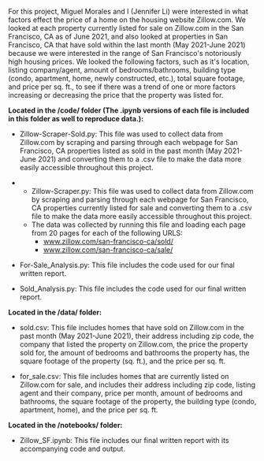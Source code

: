 For this project, Miguel Morales and I (Jennifer Li) were interested in what factors effect the price of a home on the housing website Zillow.com. We looked at each property currently listed for sale on Zillow.com in the San Francisco, CA as of June 2021, and also looked at properties in San Francisco, CA that have sold within the last month (May 2021-June 2021) because we were interested in the range of San Francisco's notoriously high housing prices. We looked the following factors, such as it's location, listing company/agent, amount of bedrooms/bathrooms, building type (condo, apartment, home, newly constructed, etc.), total square footage, and price per sq. ft., to see if there was a trend of one or more factors increasing or decreasing the price that the property was listed for.

**Located in the /code/ folder (The .ipynb versions of each file is included in this folder as well to reproduce data.):**

* Zillow-Scraper-Sold.py: This file was used to collect data from Zillow.com by scraping and parsing through each webpage for San Francisco, CA properties listed as sold in the past month (May 2021-June 2021) and converting them to a .csv file to make the data more easily accessible throughout this project.
* * Zillow-Scraper.py: This file was used to collect data from Zillow.com by scraping and parsing through each webpage for San Francisco, CA properties currently listed for sale and converting them to a .csv file to make the data more easily accessible throughout this project.
  * The data was collected by running this file and loading each page from 20 pages for each of the following URLS:
    * www.zillow.com/san-francisco-ca/sold/
    * www.zillow.com/san-francisco-ca/sale/

* For-Sale_Analysis.py: This file includes the code used for our final written report.
* Sold_Analysis.py: This file includes the code used for our final written report.

**Located in the /data/ folder:**

* sold.csv: This file includes homes that have sold on Zillow.com in the past month (May 2021-June 2021), their address including zip code, the company that listed the property on Zillow.com, the price the property sold for, the amount of bedrooms and bathrooms the property has, the square footage of the property (sq. ft.), and the price per sq. ft.

* for_sale.csv: This file includes homes that are currently listed on Zillow.com for sale, and includes their address including zip code, listing agent and their company, price per month, amount of bedrooms and bathrooms, the square footage of the property, the building type (condo, apartment, home), and the price per sq. ft.

**Located in the /notebooks/ folder:**

* Zillow_SF.ipynb: This file includes our final written report with its accompanying code and output.
